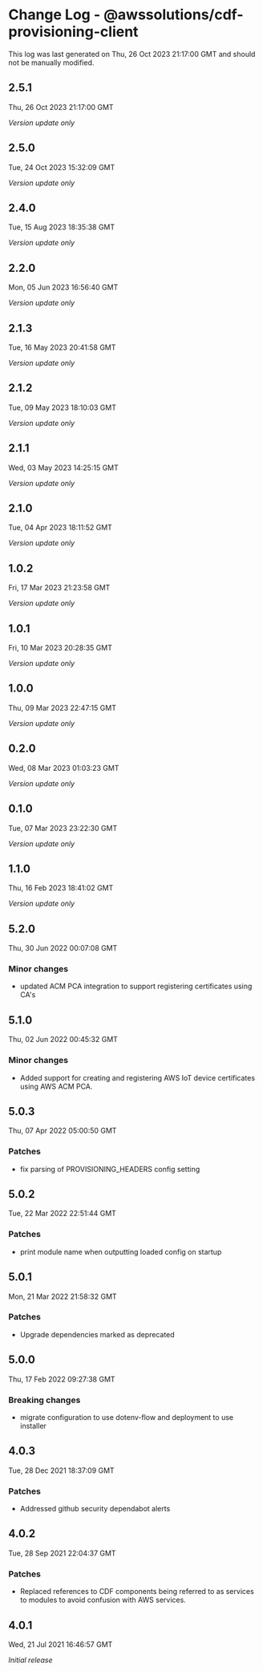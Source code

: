 # Change Log - @awssolutions/cdf-provisioning-client

This log was last generated on Thu, 26 Oct 2023 21:17:00 GMT and should not be manually modified.

## 2.5.1
Thu, 26 Oct 2023 21:17:00 GMT

_Version update only_

## 2.5.0
Tue, 24 Oct 2023 15:32:09 GMT

_Version update only_

## 2.4.0
Tue, 15 Aug 2023 18:35:38 GMT

_Version update only_

## 2.2.0
Mon, 05 Jun 2023 16:56:40 GMT

_Version update only_

## 2.1.3
Tue, 16 May 2023 20:41:58 GMT

_Version update only_

## 2.1.2
Tue, 09 May 2023 18:10:03 GMT

_Version update only_

## 2.1.1
Wed, 03 May 2023 14:25:15 GMT

_Version update only_

## 2.1.0
Tue, 04 Apr 2023 18:11:52 GMT

_Version update only_

## 1.0.2
Fri, 17 Mar 2023 21:23:58 GMT

_Version update only_

## 1.0.1
Fri, 10 Mar 2023 20:28:35 GMT

_Version update only_

## 1.0.0
Thu, 09 Mar 2023 22:47:15 GMT

_Version update only_

## 0.2.0
Wed, 08 Mar 2023 01:03:23 GMT

_Version update only_

## 0.1.0
Tue, 07 Mar 2023 23:22:30 GMT

_Version update only_

## 1.1.0
Thu, 16 Feb 2023 18:41:02 GMT

_Version update only_

## 5.2.0
Thu, 30 Jun 2022 00:07:08 GMT

### Minor changes

-  updated ACM PCA integration to support registering certificates using CA's

## 5.1.0
Thu, 02 Jun 2022 00:45:32 GMT

### Minor changes

- Added support for creating and registering AWS IoT device certificates using AWS ACM PCA.

## 5.0.3
Thu, 07 Apr 2022 05:00:50 GMT

### Patches

- fix parsing of PROVISIONING_HEADERS config setting

## 5.0.2
Tue, 22 Mar 2022 22:51:44 GMT

### Patches

- print module name when outputting loaded config on startup

## 5.0.1
Mon, 21 Mar 2022 21:58:32 GMT

### Patches

- Upgrade dependencies marked as deprecated

## 5.0.0
Thu, 17 Feb 2022 09:27:38 GMT

### Breaking changes

- migrate configuration to use dotenv-flow and deployment to use installer

## 4.0.3
Tue, 28 Dec 2021 18:37:09 GMT

### Patches

- Addressed github security dependabot alerts

## 4.0.2
Tue, 28 Sep 2021 22:04:37 GMT

### Patches

- Replaced references to CDF components being referred to as services to modules to avoid confusion with AWS services.

## 4.0.1
Wed, 21 Jul 2021 16:46:57 GMT

_Initial release_

